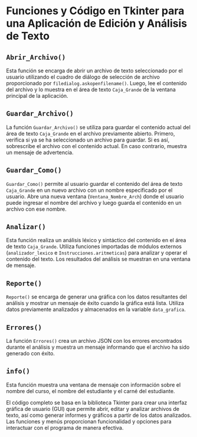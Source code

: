 # Funciones y Código en Tkinter para una Aplicación de Edición y Análisis de Texto

## `Abrir_Archivo()`

Esta función se encarga de abrir un archivo de texto seleccionado por el usuario utilizando el cuadro de diálogo de selección de archivo proporcionado por `filedialog.askopenfilename()`. Luego, lee el contenido del archivo y lo muestra en el área de texto `Caja_Grande` de la ventana principal de la aplicación.

## `Guardar_Archivo()`

La función `Guardar_Archivo()` se utiliza para guardar el contenido actual del área de texto `Caja_Grande` en el archivo previamente abierto. Primero, verifica si ya se ha seleccionado un archivo para guardar. Si es así, sobrescribe el archivo con el contenido actual. En caso contrario, muestra un mensaje de advertencia.

## `Guardar_Como()`

`Guardar_Como()` permite al usuario guardar el contenido del área de texto `Caja_Grande` en un nuevo archivo con un nombre especificado por el usuario. Abre una nueva ventana (`Ventana_Nombre_Arch`) donde el usuario puede ingresar el nombre del archivo y luego guarda el contenido en un archivo con ese nombre.

## `Analizar()`

Esta función realiza un análisis léxico y sintáctico del contenido en el área de texto `Caja_Grande`. Utiliza funciones importadas de módulos externos (`analizador_lexico` e `Instrucciones.aritmeticas`) para analizar y operar el contenido del texto. Los resultados del análisis se muestran en una ventana de mensaje.

## `Reporte()`

`Reporte()` se encarga de generar una gráfica con los datos resultantes del análisis y mostrar un mensaje de éxito cuando la gráfica está lista. Utiliza datos previamente analizados y almacenados en la variable `data_grafica`.

## `Errores()`

La función `Errores()` crea un archivo JSON con los errores encontrados durante el análisis y muestra un mensaje informando que el archivo ha sido generado con éxito.

## `info()`

Esta función muestra una ventana de mensaje con información sobre el nombre del curso, el nombre del estudiante y el carné del estudiante.

El código completo se basa en la biblioteca Tkinter para crear una interfaz gráfica de usuario (GUI) que permite abrir, editar y analizar archivos de texto, así como generar informes y gráficos a partir de los datos analizados. Las funciones y menús proporcionan funcionalidad y opciones para interactuar con el programa de manera efectiva.
